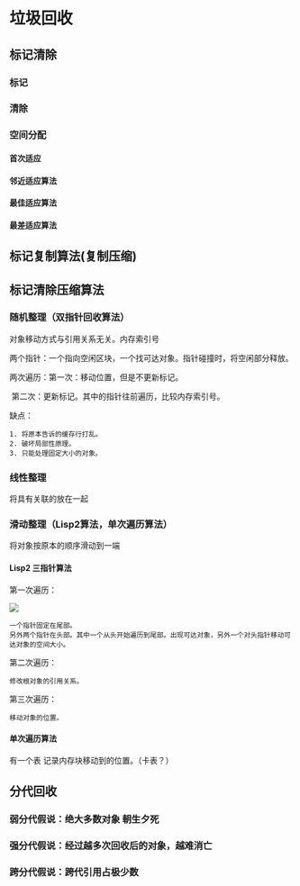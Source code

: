 # 垃圾回收

## 标记清除

### 标记

### 清除

### 空间分配

#### 首次适应

#### 邻近适应算法

#### 最佳适应算法

#### 最差适应算法

## 标记复制算法(复制压缩)

## 标记清除压缩算法

### 随机整理（双指针回收算法）

对象移动方式与引用关系无关。内存索引号

两个指针：一个指向空闲区块，一个找可达对象。指针碰撞时，将空闲部分释放。

两次遍历：第一次：移动位置，但是不更新标记。

​				   第二次：更新标记。其中的指针往前遍历，比较内存索引号。

缺点：

```
1. 将原本告诉的缓存行打乱。
2. 破坏局部性原理。
3. 只能处理固定大小的对象。
```

### 线性整理

将具有关联的放在一起

### 滑动整理（Lisp2算法，单次遍历算法）

将对象按原本的顺序滑动到一端

#### Lisp2 三指针算法

第一次遍历：

![](C:\Users\CSB7D0\Desktop\mca\typroImage\image-20220615221935509.png)

~~~
一个指针固定在尾部。
另外两个指针在头部。其中一个从头开始遍历到尾部。出现可达对象，另外一个对头指针移动可达对象的空间大小。
~~~

第二次遍历：

~~~
修改根对象的引用关系。
~~~

第三次遍历：

~~~
移动对象的位置。
~~~

#### 单次遍历算法

有一个表 记录内存块移动到的位置。（卡表？）

## 分代回收

### 弱分代假说：绝大多数对象 朝生夕死

### 强分代假说：经过越多次回收后的对象，越难消亡

### 跨分代假说：跨代引用占极少数